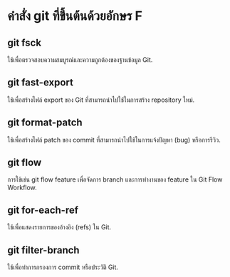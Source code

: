 # คำสั่ง git ที่ขึ้นต้นด้วยอักษร F
## git fsck
ใช้เพื่อตรวจสอบความสมบูรณ์และความถูกต้องของฐานข้อมูล Git.
## git fast-export
ใช้เพื่อสร้างไฟล์ export ของ Git ที่สามารถนำไปใช้ในการสร้าง repository ใหม่.
## git format-patch
ใช้เพื่อสร้างไฟล์ patch ของ commit ที่สามารถนำไปใช้ในการแจ้งปัญหา (bug) หรือการรีวิว.
## git flow
การใช้เช่น git flow feature เพื่อจัดการ branch และการทำงานของ feature ใน Git Flow Workflow.
## git for-each-ref
ใช้เพื่อแสดงรายการของอ้างอิง (refs) ใน Git.
## git filter-branch
ใช้เพื่อทำการกรองการ commit หรือประวัติ Git.
